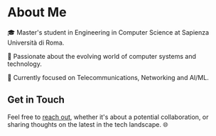 # About Me

🎓 Master's student in Engineering in Computer Science at Sapienza Università di Roma.

🚀 Passionate about the evolving world of computer systems and technology.

💼 Currently focused on Telecommunications, Networking and AI/ML.


## Get in Touch

Feel free to [reach out](https://www.linkedin.com/in/riccardogobbato/), whether it's about a potential collaboration, or sharing thoughts on the latest in the tech landscape. 🌐
